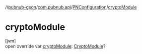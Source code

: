 //[pubnub-gson](../../../index.md)/[com.pubnub.api](../index.md)/[PNConfiguration](index.md)/[cryptoModule](crypto-module.md)

# cryptoModule

[jvm]\
open override var [cryptoModule](crypto-module.md): [CryptoModule](../../../../pubnub-core/pubnub-core-api/pubnub-core-api/com.pubnub.api.crypto/-crypto-module/index.md)?
